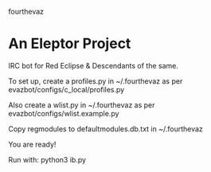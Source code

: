 fourthevaz

An Eleptor Project
==========

IRC bot for Red Eclipse & Descendants of the same.

To set up, create a profiles.py in ~/.fourthevaz as per evazbot/configs/c_local/profiles.py

Also create a wlist.py in ~/.fourthevaz as per evazbot/configs/wlist.example.py

Copy regmodules to defaultmodules.db.txt in ~/.fourthevaz

You are ready!

Run with: python3 ib.py



